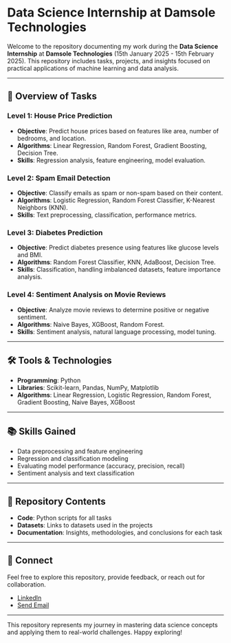 # Data Science Internship at Damsole Technologies  

Welcome to the repository documenting my work during the **Data Science Internship** at **Damsole Technologies** (15th January 2025 - 15th February 2025). This repository includes tasks, projects, and insights focused on practical applications of machine learning and data analysis.  

---

## 📝 Overview of Tasks  
### **Level 1: House Price Prediction**  
- **Objective**: Predict house prices based on features like area, number of bedrooms, and location.  
- **Algorithms**: Linear Regression, Random Forest, Gradient Boosting, Decision Tree.  
- **Skills**: Regression analysis, feature engineering, model evaluation.  

### **Level 2: Spam Email Detection**  
- **Objective**: Classify emails as spam or non-spam based on their content.  
- **Algorithms**: Logistic Regression, Random Forest Classifier, K-Nearest Neighbors (KNN).  
- **Skills**: Text preprocessing, classification, performance metrics.  

### **Level 3: Diabetes Prediction**  
- **Objective**: Predict diabetes presence using features like glucose levels and BMI.  
- **Algorithms**: Random Forest Classifier, KNN, AdaBoost, Decision Tree.  
- **Skills**: Classification, handling imbalanced datasets, feature importance analysis.  

### **Level 4: Sentiment Analysis on Movie Reviews**  
- **Objective**: Analyze movie reviews to determine positive or negative sentiment.  
- **Algorithms**: Naive Bayes, XGBoost, Random Forest.  
- **Skills**: Sentiment analysis, natural language processing, model tuning.

---

## 🛠 Tools & Technologies  
- **Programming**: Python  
- **Libraries**: Scikit-learn, Pandas, NumPy, Matplotlib  
- **Algorithms**: Linear Regression, Logistic Regression, Random Forest, Gradient Boosting, Naive Bayes, XGBoost  

---

## 📚 Skills Gained  
- Data preprocessing and feature engineering  
- Regression and classification modeling  
- Evaluating model performance (accuracy, precision, recall)  
- Sentiment analysis and text classification  

---

## 📁 Repository Contents  
- **Code**: Python scripts for all tasks  
- **Datasets**: Links to datasets used in the projects  
- **Documentation**: Insights, methodologies, and conclusions for each task  

---

## 🔗 Connect  
Feel free to explore this repository, provide feedback, or reach out for collaboration.  
- [LinkedIn](https://www.linkedin.com/in/yash-auti-8277b032b?lipi=urn%3Ali%3Apage%3Ad_flagship3_profile_view_base_contact_details%3B8ohKCBonR6KVnE87jvPFNg%3D%3D)  
- <a href="mailto:your-email@example.com">Send Email</a>

---

This repository represents my journey in mastering data science concepts and applying them to real-world challenges. Happy exploring!

